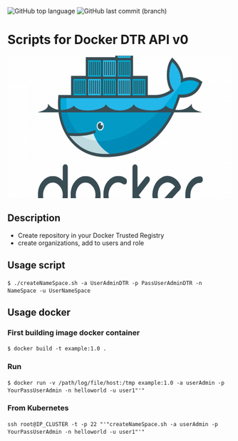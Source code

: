 ![GitHub top language](https://img.shields.io/github/languages/top/azagramac/dockerDTR_API.svg) ![GitHub last commit (branch)](https://img.shields.io/github/last-commit/azagramac/dockerDTR_API/master.svg)

# Scripts for Docker DTR API v0
<p align="center">
	<img src="logo.png" alt="Docker" height="320" />
</p>

## Description
- Create repository in your Docker Trusted Registry
- create organizations, add to users and role

## Usage script
```$ ./createNameSpace.sh -a UserAdminDTR -p PassUserAdminDTR -n NameSpace -u UserNameSpace```

## Usage docker
### First building image docker container
```$ docker build -t example:1.0 .```
### Run
```$ docker run -v /path/log/file/host:/tmp example:1.0 -a userAdmin -p YourPassUserAdmin -n helloworld -u user1"'"```
### From Kubernetes
```ssh root@IP_CLUSTER -t -p 22 "'"createNameSpace.sh -a userAdmin -p YourPassUserAdmin -n helloworld -u user1"'"```

